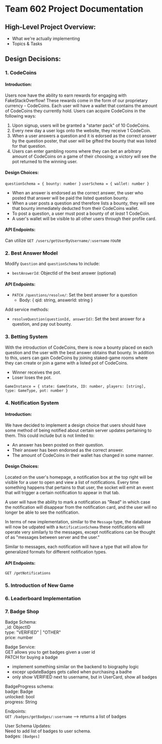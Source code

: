# Team 602 Project Documentation
## High-Level Project Overview:
- What we're actually implementing
- Topics & Tasks
## Design Decisions:

### 1. CodeCoins

#### Introduction:
Users now have the ability to earn rewards for engaging with FakeStackOverflow!  These rewards come in the form of our proprietary currency - CodeCoins.  Each user will have a wallet that contains the amount of CodeCoins they currently hold.  Users can acquire CodeCoins in the following ways:
1. Upon signup, users will be granted a "starter pack" of 10 CodeCoins.
2. Every new day a user logs onto the website, they receive 1 CodeCoin.
3. When a user answers a question and it is edorsed as the correct answer by the question poster, that user will be gifted the bounty that was listed for that question.
4. Users can enter gambling rooms where they can bet an arbitrary amount of CodeCoins on a game of their choosing; a victory will see the pot returned to the winning user.
#### Design Choices:
`questionSchema = { bounty: number }`
`userSchema = { wallet: number }`
- When an answer is endorsed as the correct answer, the user who posted that answer will be paid the listed question bounty.
- When a user posts a question and therefore lists a bounty, they will see that bounty immediately deducted from their CodeCoins wallet.
- To post a question, a user must post a bounty of <i>at least</i> 1 CodeCoin.
- A user's wallet will be visible to all other users through their profile card.
#### API Endpoints:
Can utilize `GET /users/getUserByUsername/:username` route

### 2. Best Answer Model

Modify `Question` and `questionSchema` to include:
- `bestAnswerId`: ObjectId of the best answer (optional)

#### API Endpoints:
- `PATCH /questions/resolve/`: Set the best answer for a question
  - Body: { qid: string, answerId: string }

Add service methods:
- `resolveQuestion(questionId, answerId)`: Set the best answer for a question, and pay out bounty.

### 3. Betting System
With the introduction of CodeCoins, there is now a bounty placed on each question and the user with the best answer obtains that bounty. 
In addition to this, users can gain CodeCoins by joining staked-game rooms where they can create or join a game with a listed pot of CodeCoins. 
- Winner receives the pot.
- Loser loses the pot.

`GameInstance = { state: GameState, ID: number, players: [string], type: GameType, pot: number }`

### 4. Notification System

#### Introduction:
We have decided to implement a design choice that users should have some method of being notified about certain server updates pertaining to them.  This could include but is not limited to:
- An answer has been posted on their question.
- Their answer has been endorsed as the correct answer.
- The amount of CodeCoins in their wallet has changed in some manner.
#### Design Choices:
Located on the user's homepage, a notification box at the top right will be visible for a user to open and view a list of notifications.  Every time something happens that pertains to that user, the socket will emit an event that will trigger a certain notification to appear in that tab.<br>

A user will have the ability to mark a notification as "Read" in which case the notification will disappear from the notification card, and the user will no longer be able to see the notification.<br>

In terms of new implementation, similar to the `Message` type, the database will now be udpated with a `NotificationSchema` these notifications will operate very similarly to the messages, except notifications can be thought of as "messages between server and the user."<br>

Similar to messages, each notification will have a type that will allow for generalized formats for different notification types.
#### API Endpoints:
`GET /getNotifications`


### 5. Introduction of New Game
### 6. Leaderboard Implementation
### 7. Badge Shop

Badge Schema:<br>
_id: ObjectID<br>
type: "VERIFIED" | "OTHER"<br>
price: number<br>

Badge Service:<br>
GET allows you to get badges given a user id<br>
PATCH for buying a badge<br> 
- implement something similar on the backend to biography logic
- excepr updateBadges gets called when purchasing a badhe
- only show VERIFIED next to username, but in UserCard, show all badges 

BadgeProgress schema:<br>
badge: Badge<br>
unlocked: bool<br>
progress: String<br>

Endpoints:<br>
`GET /badges/getBadges/:username` --> returns a list of badges<br>

User Schema Updates:<br>
Need to add list of badges to user schema.<br>
badges: `[Badges]`


